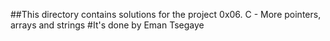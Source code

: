 ##This directory contains solutions for the project 0x06. C - More pointers, arrays and strings
#It's done by Eman Tsegaye

